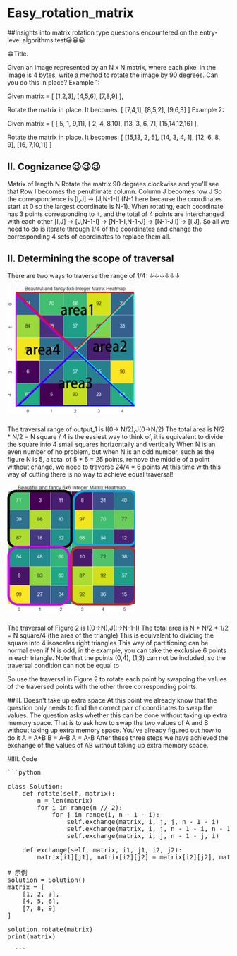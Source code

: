 # Easy_rotation_matrix

##Insights into matrix rotation type questions encountered on the entry-level algorithms test😀😀😀

😁Title.

Given an image represented by an N x N matrix, where each pixel in the image is 4 bytes, write a method to rotate the image by 90 degrees. Can you do this in place?
Example 1:

Given matrix = 
[
  [1,2,3],
  [4,5,6],
  [7,8,9]
],

Rotate the matrix in place. It becomes:
[
  [7,4,1],
  [8,5,2],
  [9,6,3]
]
Example 2:

Given matrix =
[
  [ 5, 1, 9,11],
  [ 2, 4, 8,10],
  [13, 3, 6, 7],
  [15,14,12,16]
], 

Rotate the matrix in place. It becomes:
[
  [15,13, 2, 5],
  [14, 3, 4, 1],
  [12, 6, 8, 9],
  [16, 7,10,11]
]

## II. Cognizance😉😉😉
Matrix of length N
Rotate the matrix 90 degrees clockwise and you'll see that
Row I becomes the penultimate column.
Column J becomes row J
So the correspondence is [I,J] -> [J,N-1-I] (N-1 here because the coordinates start at 0 so the largest coordinate is N-1).
When rotating, each coordinate has 3 points corresponding to it, and the total of 4 points are interchanged with each other
[I,J] -> [J,N-1-I] -> [N-1-I,N-1-J] -> [N-1-J,I] -> [I,J].
So all we need to do is iterate through 1/4 of the coordinates and change the corresponding 4 sets of coordinates to replace them all.

## II. Determining the scope of traversal

There are two ways to traverse the range of 1/4: ↓↓↓↓↓↓


  <img src="/output1_2.png" alt="GitHub Logo" width="290" height="290" style="margin-bottom: 10px;"/>


  

The traversal range of output_1 is I(0-> N/2),J(0->N/2) The total area is N/2 * N/2 = N square / 4
is the easiest way to think of, it is equivalent to divide the square into 4 small squares horizontally and vertically
When N is an even number of no problem, but when N is an odd number, such as the figure N is 5, a total of 5 * 5 = 25 points,
remove the middle of a point without change, we need to traverse 24/4 = 6 points
At this time with this way of cutting there is no way to achieve equal traversal!

<img src="/output2_3.png" alt="Your Image" width="290" height="290" style="margin-bottom: 10px;"/>

The traversal of Figure 2 is I(0->N),J(I->N-1-I) The total area is N * N/2 * 1/2 = N square/4 (the area of the triangle)
This is equivalent to dividing the square into 4 isosceles right triangles
This way of partitioning can be normal even if N is odd, in the example, you can take the exclusive 6 points in each triangle.
Note that the points (0,4), (1,3) can not be included, so the traversal condition can not be equal to

So use the traversal in Figure 2 to rotate each point by swapping the values of the traversed points with the other three corresponding points.

##III. Doesn't take up extra space
At this point we already know that the question only needs to find the correct pair of coordinates to swap the values.
The question asks whether this can be done without taking up extra memory space.
That is to ask how to swap the two values of A and B without taking up extra memory space.
You've already figured out how to do it
A = A+B
B = A-B
A = A-B
After these three steps we have achieved the exchange of the values of AB without taking up extra memory space.

#IIII. Code

<pre>
```python
  
class Solution:
    def rotate(self, matrix):
        n = len(matrix)
        for i in range(n // 2):
            for j in range(i, n - 1 - i):
                self.exchange(matrix, i, j, j, n - 1 - i)
                self.exchange(matrix, i, j, n - 1 - i, n - 1 - j)
                self.exchange(matrix, i, j, n - 1 - j, i)

    def exchange(self, matrix, i1, j1, i2, j2):
        matrix[i1][j1], matrix[i2][j2] = matrix[i2][j2], matrix[i1][j1]

# 示例
solution = Solution()
matrix = [
    [1, 2, 3],
    [4, 5, 6],
    [7, 8, 9]
]

solution.rotate(matrix)
print(matrix)

  ```
</pre>




